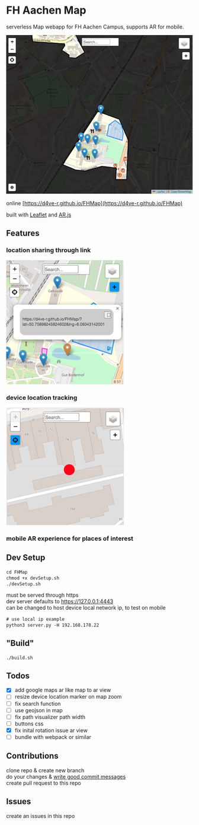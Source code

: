 # FH Aachen Map

serverless Map webapp for FH Aachen Campus, supports AR for mobile.
  
![FHMap](https://raw.githubusercontent.com/D4ve-R/FHMap/main/images/fhmap.png)

online [https://d4ve-r.github.io/FHMap](https://d4ve-r.github.io/FHMap)  
  
built with [Leaflet](https://github.com/Leaflet/Leaflet) and [AR.js](https://github.com/AR-js-org/AR.js)

## Features
  
### location sharing through link
![Share](https://raw.githubusercontent.com/D4ve-R/FHMap/main/images/share.png)
### device location tracking
![Location](https://raw.githubusercontent.com/D4ve-R/FHMap/main/images/location.png)
### mobile AR experience for places of interest

  
## Dev Setup
```
cd FHMap
chmod +x devSetup.sh
./devSetup.sh
```
  
must be served through https  
dev server defaults to https://127.0.0.1:4443  
can be changed to host device local network ip, to test on mobile  
```
# use local ip example
python3 server.py -H 192.168.178.22
```

## "Build"
```
./build.sh
```

## Todos

- [x] add google maps ar like map to ar view
- [ ] resize device location marker on map zoom
- [ ] fix search function
- [ ] use geojson in map
- [ ] fix path visualizer path width
- [ ] buttons css 
- [x] fix inital rotation issue ar view
- [ ] bundle with webpack or similar

## Contributions
clone repo & create new branch  
do your changes & [write good commit messages](https://tbaggery.com/2008/04/19/a-note-about-git-commit-messages.html)  
create pull request to this repo  

## Issues
create an issues in this repo  